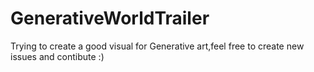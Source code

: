 # GenerativeWorldTrailer

Trying to create a good visual for Generative art,feel free to create new issues and contibute :)
